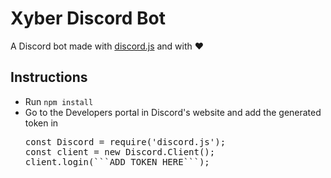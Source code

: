 # Xyber Discord Bot
A Discord bot made with <a href="https://discord.js.org/#/">discord.js</a> and with ❤️
<h2> Instructions </h2>
<ul>
   <li>Run <code>npm install</code></li>
   <li>Go to the <a>Developers</a> portal in Discord's website and add the generated token in<br>
<pre>
const Discord = require('discord.js');
const client = new Discord.Client();
client.login(```ADD TOKEN HERE```);
</pre>
   </li>   
   
</ul>
